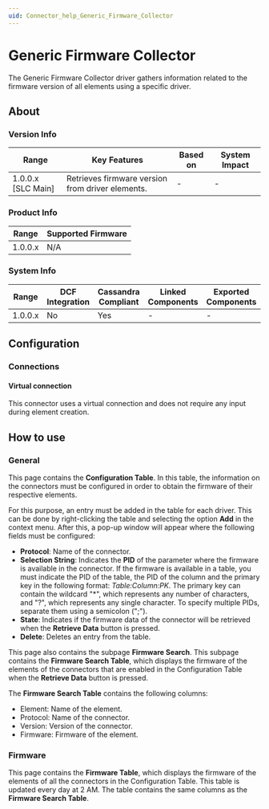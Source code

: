 ```yaml
---
uid: Connector_help_Generic_Firmware_Collector
---
```


# Generic Firmware Collector

The Generic Firmware Collector driver gathers information related to the firmware version of all elements using a specific driver.

## About

### Version Info

| **Range**            | **Key Features**                                 | **Based on** | **System Impact** |
|----------------------|--------------------------------------------------|--------------|-------------------|
| 1.0.0.x \[SLC Main\] | Retrieves firmware version from driver elements. | \-           | \-                |

### Product Info

| **Range** | **Supported Firmware** |
|-----------|------------------------|
| 1.0.0.x   | N/A                    |

### System Info

| **Range** | **DCF Integration** | **Cassandra Compliant** | **Linked Components** | **Exported Components** |
|-----------|---------------------|-------------------------|-----------------------|-------------------------|
| 1.0.0.x   | No                  | Yes                     | \-                    | \-                      |

## Configuration

### Connections

#### Virtual connection

This connector uses a virtual connection and does not require any input during element creation.

## How to use

### General

This page contains the **Configuration Table**. In this table, the information on the connectors must be configured in order to obtain the firmware of their respective elements.

For this purpose, an entry must be added in the table for each driver. This can be done by right-clicking the table and selecting the option **Add** in the context menu. After this, a pop-up window will appear where the following fields must be configured:

- **Protocol**: Name of the connector.
- **Selection String**: Indicates the **PID** of the parameter where the firmware is available in the connector. If the firmware is available in a table, you must indicate the PID of the table, the PID of the column and the primary key in the following format: *Table:Column:PK*.
  The primary key can contain the wildcard "\*", which represents any number of characters, and "?", which represents any single character. To specify multiple PIDs, separate them using a semicolon (";").
- **State**: Indicates if the firmware data of the connector will be retrieved when the **Retrieve Data** button is pressed.
- **Delete**: Deletes an entry from the table.

This page also contains the subpage **Firmware Search**. This subpage contains the **Firmware Search Table**, which displays the firmware of the elements of the connectors that are enabled in the Configuration Table when the **Retrieve Data** button is pressed.

The **Firmware Search Table** contains the following columns:

- Element: Name of the element.
- Protocol: Name of the connector.
- Version: Version of the connector.
- Firmware: Firmware of the element.

### Firmware

This page contains the **Firmware Table**, which displays the firmware of the elements of all the connectors in the Configuration Table. This table is updated every day at 2 AM. The table contains the same columns as the **Firmware Search Table**.
